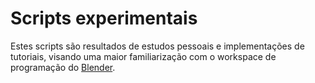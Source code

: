 # Scripts experimentais

Estes scripts são resultados de estudos pessoais e implementações de tutoriais, visando uma maior familiarização com o workspace de programação do [Blender](https://www.blender.org/).
